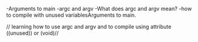 -Arguments to main
-argc and argv
-What does argc and argv mean?
-how to compile with unused variablesArguments to main.

// learning how to use argc and argv and to compile using attribute 
((unused)) or (void)//
